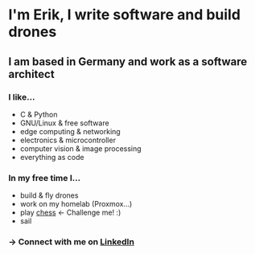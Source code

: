 # I'm Erik, I write software and build drones
## I am based in Germany and work as a software architect

### I like...
- C & Python
- GNU/Linux & free software
- edge computing & networking
- electronics & microcontroller
- computer vision & image processing
- everything as code

### In my free time I...
- build & fly drones
- work on my homelab (Proxmox...)
- play [chess](https://www.chess.com/member/thats_no_moon) <- Challenge me! :)
- sail

### -> Connect with me on [LinkedIn](https://www.linkedin.com/in/eriklautenschlaeger/)
